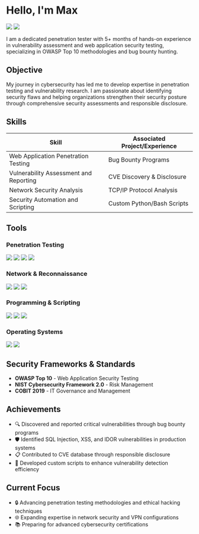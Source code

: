 # Hello, I'm Max
<a href="https://www.linkedin.com/in/maks-vyshnovskyi-26a8b2304/"><img src="https://img.shields.io/badge/-LinkedIn-0072b1?&style=for-the-badge&logo=linkedin&logoColor=white" /></a>
<a href="https://t.me/quewaiz"><img src="https://img.shields.io/badge/-Telegram-26A5E4?&style=for-the-badge&logo=telegram&logoColor=white" /></a>

I am a dedicated penetration tester with 5+ months of hands-on experience in vulnerability assessment and web application security testing, specializing in OWASP Top 10 methodologies and bug bounty hunting.

## Objective
My journey in cybersecurity has led me to develop expertise in penetration testing and vulnerability research. I am passionate about identifying security flaws and helping organizations strengthen their security posture through comprehensive security assessments and responsible disclosure.

## Skills
| Skill                                         | Associated Project/Experience  |
|-----------------------------------------------|----------------------------|
| Web Application Penetration Testing          | Bug Bounty Programs|
| Vulnerability Assessment and Reporting        | CVE Discovery & Disclosure|
| Network Security Analysis                     | TCP/IP Protocol Analysis|
| Security Automation and Scripting            | Custom Python/Bash Scripts|

## Tools

### Penetration Testing
<div>
    <img src="https://img.shields.io/badge/-Burp_Suite-FF6633?&style=for-the-badge&logo=PortSwigger&logoColor=white" />
    <img src="https://img.shields.io/badge/-SQLmap-000000?&style=for-the-badge&logo=python&logoColor=white" />
    <img src="https://img.shields.io/badge/-FFUF-4B275F?&style=for-the-badge&logoColor=white" />
    <img src="https://img.shields.io/badge/-Nuclei-00D4AA?&style=for-the-badge&logoColor=white" />
</div>

### Network & Reconnaissance
<div>
    <img src="https://img.shields.io/badge/-Nmap-4682B4?&style=for-the-badge&logo=nmap&logoColor=white" />
    <img src="https://img.shields.io/badge/-Subfinder-FF4500?&style=for-the-badge&logoColor=white" />
    <img src="https://img.shields.io/badge/-Shodan-8B0000?&style=for-the-badge&logoColor=white" />
</div>

### Programming & Scripting
<div>
    <img src="https://img.shields.io/badge/-Python-3776AB?&style=for-the-badge&logo=Python&logoColor=white" />
    <img src="https://img.shields.io/badge/-Bash-4EAA25?&style=for-the-badge&logo=GNU%20Bash&logoColor=white" />
    <img src="https://img.shields.io/badge/-SQL-336791?&style=for-the-badge&logo=postgresql&logoColor=white" />
</div>

### Operating Systems
<div>
    <img src="https://img.shields.io/badge/-Linux-FCC624?&style=for-the-badge&logo=linux&logoColor=black" />
    <img src="https://img.shields.io/badge/-Windows-0078D6?&style=for-the-badge&logo=windows&logoColor=white" />
</div>

## Security Frameworks & Standards
- **OWASP Top 10** - Web Application Security Testing
- **NIST Cybersecurity Framework 2.0** - Risk Management
- **COBIT 2019** - IT Governance and Management

## Achievements
- 🔍 Discovered and reported critical vulnerabilities through bug bounty programs
- 🛡️ Identified SQL Injection, XSS, and IDOR vulnerabilities in production systems
- 📋 Contributed to CVE database through responsible disclosure
- 🎯 Developed custom scripts to enhance vulnerability detection efficiency

## Current Focus

- 🔒 Advancing penetration testing methodologies and ethical hacking techniques
- 🌐 Expanding expertise in network security and VPN configurations
- 📚 Preparing for advanced cybersecurity certifications
